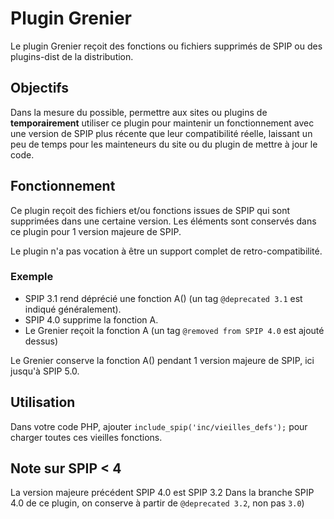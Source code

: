 # Plugin Grenier

Le plugin Grenier reçoit des fonctions ou fichiers supprimés de SPIP ou des plugins-dist de la distribution.

## Objectifs

Dans la mesure du possible, permettre aux sites ou plugins de **temporairement** utiliser ce plugin pour
maintenir un fonctionnement avec une version de SPIP plus récente que leur compatibilité réelle,
laissant un peu de temps pour les mainteneurs du site ou du plugin de mettre à jour le code.

## Fonctionnement

Ce plugin reçoit des fichiers et/ou fonctions issues de SPIP qui sont supprimées dans une certaine version.
Les éléments sont conservés dans ce plugin pour 1 version majeure de SPIP.

Le plugin n'a pas vocation à être un support complet de retro-compatibilité.

### Exemple

- SPIP 3.1 rend déprécié une fonction A() (un tag `@deprecated 3.1` est indiqué généralement).
- SPIP 4.0 supprime la fonction A.
- Le Grenier reçoit la fonction A (un tag `@removed from SPIP 4.0` est ajouté dessus)

Le Grenier conserve la fonction A() pendant 1 version majeure de SPIP, ici jusqu'à SPIP 5.0.
## Utilisation

Dans votre code PHP, ajouter `include_spip('inc/vieilles_defs');` pour charger toutes ces vieilles fonctions.

## Note sur SPIP < 4

La version majeure précédent SPIP 4.0 est SPIP 3.2
Dans la branche SPIP 4.0 de ce plugin, on conserve à partir de `@deprecated 3.2`, non pas `3.0`)